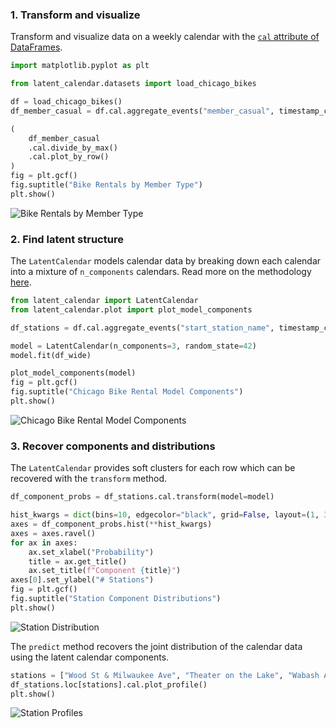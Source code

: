 
### 1. Transform and visualize

Transform and visualize data on a weekly calendar with the [`cal` attribute of DataFrames](./modules/extensions.md).

```python
import matplotlib.pyplot as plt

from latent_calendar.datasets import load_chicago_bikes

df = load_chicago_bikes()
df_member_casual = df.cal.aggregate_events("member_casual", timestamp_col="started_at")

(
    df_member_casual
    .cal.divide_by_max()
    .cal.plot_by_row()
)
fig = plt.gcf()
fig.suptitle("Bike Rentals by Member Type")
plt.show()
```

![Bike Rentals by Member Type](./images/chicago-bikes.png)

### 2. Find latent structure

The `LatentCalendar` models calendar data by breaking down each calendar into a mixture of `n_components` calendars. Read more on the methodology [here](./methodology.md).

```python
from latent_calendar import LatentCalendar
from latent_calendar.plot import plot_model_components

df_stations = df.cal.aggregate_events("start_station_name", timestamp_col="started_at")

model = LatentCalendar(n_components=3, random_state=42)
model.fit(df_wide)

plot_model_components(model)
fig = plt.gcf()
fig.suptitle("Chicago Bike Rental Model Components")
plt.show()
```

![Chicago Bike Rental Model Components](./images/chicago-components.png)

### 3. Recover components and distributions

The `LatentCalendar` provides soft clusters for each row which can be recovered with the `transform` method.

```python
df_component_probs = df_stations.cal.transform(model=model)

hist_kwargs = dict(bins=10, edgecolor="black", grid=False, layout=(1, 3))
axes = df_component_probs.hist(**hist_kwargs)
axes = axes.ravel()
for ax in axes:
    ax.set_xlabel("Probability")
    title = ax.get_title()
    ax.set_title(f"Component {title}")
axes[0].set_ylabel("# Stations")
fig = plt.gcf()
fig.suptitle("Station Component Distributions")
plt.show()
```

![Station Distribution](./images/station-distribution.png)

The `predict` method recovers the joint distribution of the calendar data using the latent calendar components.

```python
stations = ["Wood St & Milwaukee Ave", "Theater on the Lake", "Wabash Ave & Grand Ave"]
df_stations.loc[stations].cal.plot_profile()
plt.show()
```

![Station Profiles](./images/station-profiles.png)
